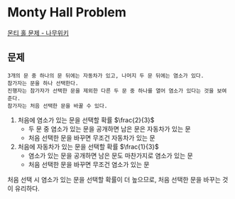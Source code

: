 # Monty Hall Problem

[몬티 홀 문제 - 나무위키](https://namu.wiki/w/%EB%AA%AC%ED%8B%B0%20%ED%99%80%20%EB%AC%B8%EC%A0%9C)

## 문제
```
3개의 문 중 하나의 문 뒤에는 자동차가 있고, 나머지 두 문 뒤에는 염소가 있다.
참가자는 문을 하나 선택한다.
진행자는 참가자가 선택한 문을 제외한 다른 두 문 중 하나를 열어 염소가 있다는 것을 보여준다.
참가자는 처음 선택한 문을 바꿀 수 있다.
```

1. 처음에 염소가 있는 문을 선택할 확률 $\frac{2}{3}$
    - 두 문 중 염소가 있는 문을 공개하면 남은 문은 자동차가 있는 문
    - 처음 선택한 문을 바꾸면 무조건 자동차가 있는 문
2. 처음에 자동차가 있는 문을 선택할 확률 $\frac{1}{3}$
    - 염소가 있는 문을 공개하면 남은 문도 마찬가지로 염소가 있는 문
    - 처음 선택한 문을 바꾸면 무조건 염소가 있는 문

처음 선택 시 염소가 있는 문을 선택할 확률이 더 높으므로, 처음 선택한 문을 바꾸는 것이 유리하다.

